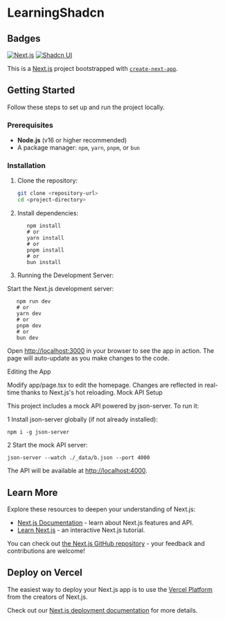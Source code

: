 # LearningShadcn

## Badges

[![Next.js](https://img.shields.io/badge/Next.js-%23000000.svg?style=for-the-badge&logo=next.js&logoColor=white)](https://nextjs.org)
[![Shadcn UI](https://img.shields.io/badge/Shadcn_UI-%23121011.svg?style=for-the-badge&logo=react&logoColor=white)](https://ui.shadcn.com)

This is a [Next.js](https://nextjs.org) project bootstrapped with [`create-next-app`](https://nextjs.org/docs/app/api-reference/cli/create-next-app).

## Getting Started

Follow these steps to set up and run the project locally.

### Prerequisites

- **Node.js** (v16 or higher recommended)
- A package manager: `npm`, `yarn`, `pnpm`, or `bun`

### Installation

1. Clone the repository:

   ```bash
   git clone <repository-url>
   cd <project-directory>
   ```

2. Install dependencies:

   ```node
      npm install
      # or
      yarn install
      # or
      pnpm install
      # or
      bun install
   ```

3. Running the Development Server:

Start the Next.js development server:

   ```node
      npm run dev
      # or
      yarn dev
      # or
      pnpm dev
      # or
      bun dev
   ```

Open [http://localhost:3000](http://localhost:3000) in your browser to see the app in action. The page will auto-update as you make changes to the code.

Editing the App

Modify app/page.tsx to edit the homepage.
Changes are reflected in real-time thanks to Next.js's hot reloading.
Mock API Setup

This project includes a mock API powered by json-server. To run it:

1 Install json-server globally (if not already installed):

```node
npm i -g json-server
```

2 Start the mock API server:

```node
json-server --watch ./_data/b.json --port 4000
```

The API will be available at [http://localhost:4000](http://localhost:4000).

## Learn More

Explore these resources to deepen your understanding of Next.js:

- [Next.js Documentation](https://nextjs.org/docs) - learn about Next.js features and API.
- [Learn Next.js](https://nextjs.org/learn) - an interactive Next.js tutorial.

You can check out [the Next.js GitHub repository](https://github.com/vercel/next.js) - your feedback and contributions are welcome!

## Deploy on Vercel

The easiest way to deploy your Next.js app is to use the [Vercel Platform](https://vercel.com/new?utm_medium=default-template&filter=next.js&utm_source=create-next-app&utm_campaign=create-next-app-readme) from the creators of Next.js.

Check out our [Next.js deployment documentation](https://nextjs.org/docs/app/building-your-application/deploying) for more details.
